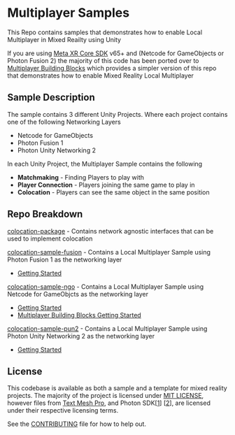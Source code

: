 # Multiplayer Samples

This Repo contains samples that demonstrates how to enable Local Multiplayer in Mixed Reailty using Unity

If you are using [Meta XR Core SDK](https://assetstore.unity.com/packages/tools/integration/meta-xr-core-sdk-269169) v65+ and (Netcode for GameObjects or Photon Fusion 2) the majority of this code has been ported over to [Multiplayer Building Blocks](https://developer.oculus.com/documentation/unity/bb-multiplayer-blocks/) which provides a simpler version of this repo that demonstrates how to enable Mixed Reality Local Multiplayer

## Sample Description

The sample contains 3 different Unity Projects. Where each project contains one of the following Networking Layers

- Netcode for GameObjects
- Photon Fusion 1
- Photon Unity Networking 2

In each Unity Project, the Multiplayer Sample contains the following
- **Matchmaking** - Finding Players to play with
- **Player Connection**  - Players joining the same game to play in
- **Colocation** - Players can see the same object in the same position

## Repo Breakdown

[colocation-package](https://github.com/oculus-samples/Unity-LocalMultiplayerMR/tree/main/colocation-package) - Contains network agnostic interfaces that can be used to implement colocation

[colocation-sample-fusion](https://github.com/oculus-samples/Unity-LocalMultiplayerMR/tree/main/colocation-sample-fusion) - Contains a Local Multiplayer Sample using Photon Fusion 1 as the networking layer

 - [Getting Started](https://github.com/oculus-samples/Unity-LocalMultiplayerMR/blob/main/colocation-sample-fusion/README.md)

[colocation-sample-ngo](https://github.com/oculus-samples/Unity-LocalMultiplayerMR/tree/main/colocation-sample-ngo) - Contains a Local Multiplayer Sample using Netcode for GameObjcts as the networking layer

 - [Getting Started](https://github.com/oculus-samples/Unity-LocalMultiplayerMR/blob/main/colocation-sample-ngo/README.md)
 - [Multiplayer Building Blocks Getting Started](https://developer.oculus.com/documentation/unity/bb-multiplayer-blocks/)

[colocation-sample-pun2](https://github.com/oculus-samples/Unity-LocalMultiplayerMR/tree/main/colocation-sample-pun2) - Contains a Local Multiplayer Sample using Photon Unity Networking 2 as the networking layer

 - [Getting Started](https://github.com/oculus-samples/Unity-LocalMultiplayerMR/blob/main/colocation-sample-pun2/README.md)

## License

This codebase is available as both a sample and a template for mixed reality projects. The majority of the project is licensed under [MIT LICENSE](./LICENSE.txt), however files from [Text Mesh Pro](http://www.unity3d.com/legal/licenses/Unity_Companion_License), and Photon SDK[[1](./colocation-sample-fusion/Assets/ThirdParty/Photon/LICENSE.txt)] [[2](./colocation-sample-pun2/Assets/ThirdParty/Photon/LICENSE.txt)], are licensed under their respective licensing terms.

See the [CONTRIBUTING](./CONTRIBUTING.md) file for how to help out.
